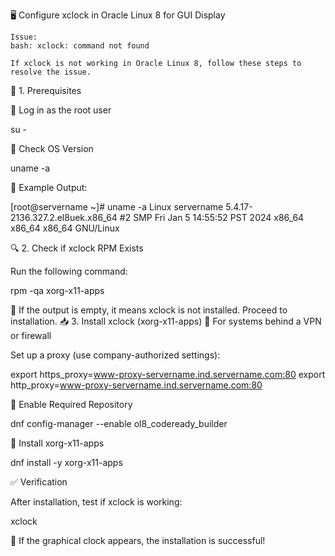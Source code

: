 
🖥️ Configure xclock in Oracle Linux 8 for GUI Display

    Issue:
    bash: xclock: command not found

    If xclock is not working in Oracle Linux 8, follow these steps to resolve the issue.

📌 1. Prerequisites

🔹 Log in as the root user

su -

🔹 Check OS Version

uname -a

📌 Example Output:

[root@servername ~]# uname -a
Linux servername 5.4.17-2136.327.2.el8uek.x86_64 #2 SMP Fri Jan 5 14:55:52 PST 2024 x86_64 x86_64 x86_64 GNU/Linux

🔍 2. Check if xclock RPM Exists

Run the following command:

rpm -qa xorg-x11-apps

📌 If the output is empty, it means xclock is not installed. Proceed to installation.
📥 3. Install xclock (xorg-x11-apps)
🔹 For systems behind a VPN or firewall

Set up a proxy (use company-authorized settings):

export https_proxy=www-proxy-servername.ind.servername.com:80
export http_proxy=www-proxy-servername.ind.servername.com:80

🔹 Enable Required Repository

dnf config-manager --enable ol8_codeready_builder

🔹 Install xorg-x11-apps

dnf install -y xorg-x11-apps

✅ Verification

After installation, test if xclock is working:

xclock

🎯 If the graphical clock appears, the installation is successful!

